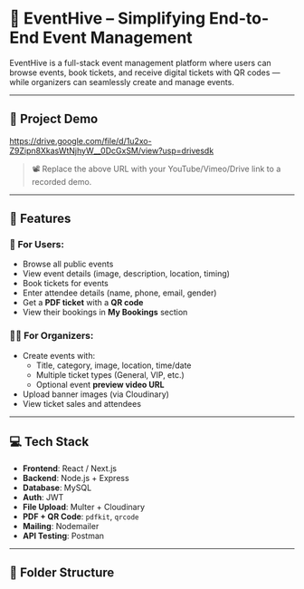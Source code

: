 # 🎉 EventHive – Simplifying End-to-End Event Management

EventHive is a full-stack event management platform where users can browse events, book tickets, and receive digital tickets with QR codes — while organizers can seamlessly create and manage events.

---

## 🎥 Project Demo

https://drive.google.com/file/d/1u2xo-Z9Zipn8XkasWtNjhyW__0DcGxSM/view?usp=drivesdk

> 📽️ Replace the above URL with your YouTube/Vimeo/Drive link to a recorded demo.

---

## 🚀 Features

### 👤 For Users:
- Browse all public events
- View event details (image, description, location, timing)
- Book tickets for events
- Enter attendee details (name, phone, email, gender)
- Get a **PDF ticket** with a **QR code**
- View their bookings in **My Bookings** section

### 🧑‍💼 For Organizers:
- Create events with:
  - Title, category, image, location, time/date
  - Multiple ticket types (General, VIP, etc.)
  - Optional event **preview video URL**
- Upload banner images (via Cloudinary)
- View ticket sales and attendees

---

## 💻 Tech Stack

- **Frontend**: React / Next.js
- **Backend**: Node.js + Express
- **Database**: MySQL
- **Auth**: JWT
- **File Upload**: Multer + Cloudinary
- **PDF + QR Code**: `pdfkit`, `qrcode`
- **Mailing**: Nodemailer
- **API Testing**: Postman

---

## 📂 Folder Structure

